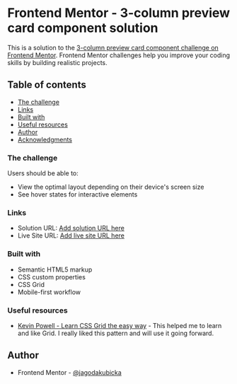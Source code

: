 # Frontend Mentor - 3-column preview card component solution

This is a solution to the [3-column preview card component challenge on Frontend Mentor](https://www.frontendmentor.io/challenges/3column-preview-card-component-pH92eAR2-). Frontend Mentor challenges help you improve your coding skills by building realistic projects.

## Table of contents

- [The challenge](#the-challenge)
- [Links](#links)
- [Built with](#built-with)
- [Useful resources](#useful-resources)
- [Author](#author)
- [Acknowledgments](#acknowledgments)

### The challenge

Users should be able to:

- View the optimal layout depending on their device's screen size
- See hover states for interactive elements

### Links

- Solution URL: [Add solution URL here](https://your-solution-url.com)
- Live Site URL: [Add live site URL here](https://your-live-site-url.com)

### Built with

- Semantic HTML5 markup
- CSS custom properties
- CSS Grid
- Mobile-first workflow

### Useful resources

- [Kevin Powell - Learn CSS Grid the easy way](https://www.youtube.com/watch?v=rg7Fvvl3taU&t=97s&ab_channel=KevinPowell) - This helped me to learn and like Grid. I really liked this pattern and will use it going forward.

## Author

- Frontend Mentor - [@jagodakubicka](https://www.frontendmentor.io/profile/jagodakubicka)
